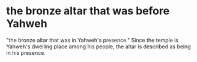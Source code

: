 # the bronze altar that was before Yahweh

"the bronze altar that was in Yahweh's presence." Since the temple is Yahweh's dwelling place among his people, the altar is described as being in his presence.